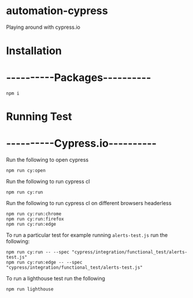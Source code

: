 # automation-cypress
Playing around with cypress.io

# Installation
# ----------Packages----------

```
npm i
```

# Running Test
# ----------Cypress.io---------- 

Run the following to open cypress
```
npm run cy:open
```
Run the following to run cypress cl
```
npm run cy:run
```

Run the following to run cypress cl on different browsers headerless
```
npm run cy:run:chrome
npm run cy:run:firefox
npm run cy:run:edge
```

To run a particular test for example running `alerts-test.js` run the following:

```
npm run cy:run -- --spec "cypress/integration/functional_test/alerts-test.js"
npm run cy:run:edge -- --spec "cypress/integration/functional_test/alerts-test.js"

```

To run a lighthouse test run the following

```
npm run lighthouse

```
